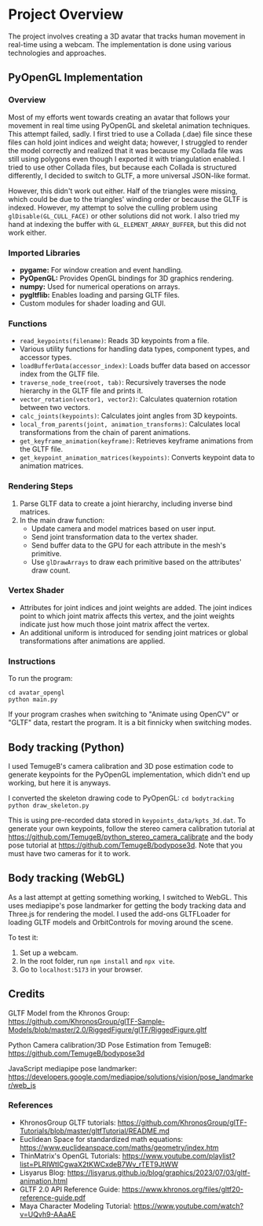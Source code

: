 # Project Overview

The project involves creating a 3D avatar that tracks human movement in real-time using a webcam. The implementation is done using various technologies and approaches.

## PyOpenGL Implementation

### Overview
Most of my efforts went towards creating an avatar that follows your movement in real time using PyOpenGL and skeletal animation techniques. This attempt failed, sadly. I first tried to use a Collada (.dae) file since these files can hold joint indices and weight data; however, I struggled to render the model correctly and realized that it was because my Collada file was still using polygons even though I exported it with triangulation enabled. I tried to use other Collada files, but because each Collada is structured differently, I decided to switch to GLTF, a more universal JSON-like format.

However, this didn't work out either. Half of the triangles were missing, which could be due to the triangles' winding order or because the GLTF is indexed. However, my attempt to solve the culling problem using `glDisable(GL_CULL_FACE)` or other solutions did not work. I also tried my hand at indexing the buffer with `GL_ELEMENT_ARRAY_BUFFER`, but this did not work either.

### Imported Libraries
- **pygame:** For window creation and event handling.
- **PyOpenGL:** Provides OpenGL bindings for 3D graphics rendering.
- **numpy:** Used for numerical operations on arrays.
- **pygltflib:** Enables loading and parsing GLTF files.
- Custom modules for shader loading and GUI.

### Functions
- `read_keypoints(filename)`: Reads 3D keypoints from a file.
- Various utility functions for handling data types, component types, and accessor types.
- `loadBufferData(accessor_index)`: Loads buffer data based on accessor index from the GLTF file.
- `traverse_node_tree(root, tab)`: Recursively traverses the node hierarchy in the GLTF file and prints it.
- `vector_rotation(vector1, vector2)`: Calculates quaternion rotation between two vectors.
- `calc_joints(keypoints)`: Calculates joint angles from 3D keypoints.
- `local_from_parents(joint, animation_transforms)`: Calculates local transformations from the chain of parent animations.
- `get_keyframe_animation(keyframe)`: Retrieves keyframe animations from the GLTF file.
- `get_keypoint_animation_matrices(keypoints)`: Converts keypoint data to animation matrices.

### Rendering Steps
1. Parse GLTF data to create a joint hierarchy, including inverse bind matrices.
2. In the main draw function:
    - Update camera and model matrices based on user input.
    - Send joint transformation data to the vertex shader.
    - Send buffer data to the GPU for each attribute in the mesh's primitive.
    - Use `glDrawArrays` to draw each primitive based on the attributes' draw count.

### Vertex Shader
- Attributes for joint indices and joint weights are added. The joint indices point to which joint matrix affects this vertex, and the joint weights indicate just how much those joint matrix affect the vertex.
- An additional uniform is introduced for sending joint matrices or global transformations after animations are applied.

### Instructions
To run the program:
```
cd avatar_opengl
python main.py
```
If your program crashes when switching to "Animate using OpenCV" or "GLTF" data, restart the program. It is a bit finnicky when switching modes.

## Body tracking (Python)
I used TemugeB's camera calibration and 3D pose estimation code to generate keypoints for the PyOpenGL implementation, which didn't end up working, but here it is anyways.

I converted the skeleton drawing code to PyOpenGL:
`cd bodytracking`
`python draw_skeleton.py`

This is using pre-recorded data stored in `keypoints_data/kpts_3d.dat`. To generate your own keypoints, follow the stereo camera calibration tutorial at https://github.com/TemugeB/python_stereo_camera_calibrate and the body pose tutorial at https://github.com/TemugeB/bodypose3d. Note that you must have two cameras for it to work.

## Body tracking (WebGL)
As a last attempt at getting something working, I switched to WebGL. This uses mediapipe's pose landmarker for getting the body tracking data and Three.js for rendering the model. I used the add-ons GLTFLoader for loading GLTF models and OrbitControls for moving around the scene.

To test it:

1. Set up a webcam.
2. In the root folder, run `npm install` and `npx vite`.
3. Go to `localhost:5173` in your browser.

## Credits
GLTF Model from the Khronos Group: https://github.com/KhronosGroup/glTF-Sample-Models/blob/master/2.0/RiggedFigure/glTF/RiggedFigure.gltf

Python Camera calibration/3D Pose Estimation from TemugeB: https://github.com/TemugeB/bodypose3d

JavaScript mediapipe pose landmarker: https://developers.google.com/mediapipe/solutions/vision/pose_landmarker/web_js

### References
- KhronosGroup GLTF tutorials: https://github.com/KhronosGroup/glTF-Tutorials/blob/master/gltfTutorial/README.md
- Euclidean Space for standardized math equations: https://www.euclideanspace.com/maths/geometry/index.htm
- ThinMatrix's OpenGL Tutorials: https://www.youtube.com/playlist?list=PLRIWtICgwaX2tKWCxdeB7Wv_rTET9JtWW
- Lisyarus Blog: https://lisyarus.github.io/blog/graphics/2023/07/03/gltf-animation.html
- GLTF 2.0 API Reference Guide: https://www.khronos.org/files/gltf20-reference-guide.pdf
- Maya Character Modeling Tutorial: https://www.youtube.com/watch?v=UQvh9-AAaAE


